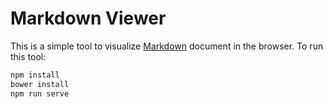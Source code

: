 # Markdown Viewer

This is a simple tool to visualize [Markdown](https://en.wikipedia.org/wiki/Markdown) document in the browser. To run this tool:
```sh
npm install
bower install
npm run serve
```